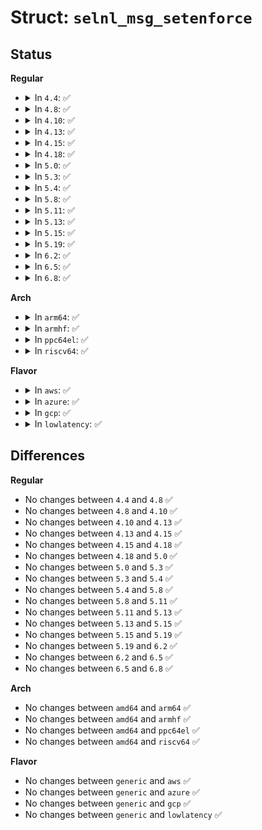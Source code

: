 # Struct: <code>selnl_msg_setenforce</code>

## Status
<b>Regular</b>
<ul>
<li>
<details>
<summary>In <code>4.4</code>: ✅</summary>

```c
struct selnl_msg_setenforce {
    __s32 val;
};
```
</details>
</li>
<li>
<details>
<summary>In <code>4.8</code>: ✅</summary>

```c
struct selnl_msg_setenforce {
    __s32 val;
};
```
</details>
</li>
<li>
<details>
<summary>In <code>4.10</code>: ✅</summary>

```c
struct selnl_msg_setenforce {
    __s32 val;
};
```
</details>
</li>
<li>
<details>
<summary>In <code>4.13</code>: ✅</summary>

```c
struct selnl_msg_setenforce {
    __s32 val;
};
```
</details>
</li>
<li>
<details>
<summary>In <code>4.15</code>: ✅</summary>

```c
struct selnl_msg_setenforce {
    __s32 val;
};
```
</details>
</li>
<li>
<details>
<summary>In <code>4.18</code>: ✅</summary>

```c
struct selnl_msg_setenforce {
    __s32 val;
};
```
</details>
</li>
<li>
<details>
<summary>In <code>5.0</code>: ✅</summary>

```c
struct selnl_msg_setenforce {
    __s32 val;
};
```
</details>
</li>
<li>
<details>
<summary>In <code>5.3</code>: ✅</summary>

```c
struct selnl_msg_setenforce {
    __s32 val;
};
```
</details>
</li>
<li>
<details>
<summary>In <code>5.4</code>: ✅</summary>

```c
struct selnl_msg_setenforce {
    __s32 val;
};
```
</details>
</li>
<li>
<details>
<summary>In <code>5.8</code>: ✅</summary>

```c
struct selnl_msg_setenforce {
    __s32 val;
};
```
</details>
</li>
<li>
<details>
<summary>In <code>5.11</code>: ✅</summary>

```c
struct selnl_msg_setenforce {
    __s32 val;
};
```
</details>
</li>
<li>
<details>
<summary>In <code>5.13</code>: ✅</summary>

```c
struct selnl_msg_setenforce {
    __s32 val;
};
```
</details>
</li>
<li>
<details>
<summary>In <code>5.15</code>: ✅</summary>

```c
struct selnl_msg_setenforce {
    __s32 val;
};
```
</details>
</li>
<li>
<details>
<summary>In <code>5.19</code>: ✅</summary>

```c
struct selnl_msg_setenforce {
    __s32 val;
};
```
</details>
</li>
<li>
<details>
<summary>In <code>6.2</code>: ✅</summary>

```c
struct selnl_msg_setenforce {
    __s32 val;
};
```
</details>
</li>
<li>
<details>
<summary>In <code>6.5</code>: ✅</summary>

```c
struct selnl_msg_setenforce {
    __s32 val;
};
```
</details>
</li>
<li>
<details>
<summary>In <code>6.8</code>: ✅</summary>

```c
struct selnl_msg_setenforce {
    __s32 val;
};
```
</details>
</li>
</ul>
<b>Arch</b>
<ul>
<li>
<details>
<summary>In <code>arm64</code>: ✅</summary>

```c
struct selnl_msg_setenforce {
    __s32 val;
};
```
</details>
</li>
<li>
<details>
<summary>In <code>armhf</code>: ✅</summary>

```c
struct selnl_msg_setenforce {
    __s32 val;
};
```
</details>
</li>
<li>
<details>
<summary>In <code>ppc64el</code>: ✅</summary>

```c
struct selnl_msg_setenforce {
    __s32 val;
};
```
</details>
</li>
<li>
<details>
<summary>In <code>riscv64</code>: ✅</summary>

```c
struct selnl_msg_setenforce {
    __s32 val;
};
```
</details>
</li>
</ul>
<b>Flavor</b>
<ul>
<li>
<details>
<summary>In <code>aws</code>: ✅</summary>

```c
struct selnl_msg_setenforce {
    __s32 val;
};
```
</details>
</li>
<li>
<details>
<summary>In <code>azure</code>: ✅</summary>

```c
struct selnl_msg_setenforce {
    __s32 val;
};
```
</details>
</li>
<li>
<details>
<summary>In <code>gcp</code>: ✅</summary>

```c
struct selnl_msg_setenforce {
    __s32 val;
};
```
</details>
</li>
<li>
<details>
<summary>In <code>lowlatency</code>: ✅</summary>

```c
struct selnl_msg_setenforce {
    __s32 val;
};
```
</details>
</li>
</ul>

## Differences
<b>Regular</b>
<ul>
<li>
No changes between <code>4.4</code> and <code>4.8</code> ✅
</li>
<li>
No changes between <code>4.8</code> and <code>4.10</code> ✅
</li>
<li>
No changes between <code>4.10</code> and <code>4.13</code> ✅
</li>
<li>
No changes between <code>4.13</code> and <code>4.15</code> ✅
</li>
<li>
No changes between <code>4.15</code> and <code>4.18</code> ✅
</li>
<li>
No changes between <code>4.18</code> and <code>5.0</code> ✅
</li>
<li>
No changes between <code>5.0</code> and <code>5.3</code> ✅
</li>
<li>
No changes between <code>5.3</code> and <code>5.4</code> ✅
</li>
<li>
No changes between <code>5.4</code> and <code>5.8</code> ✅
</li>
<li>
No changes between <code>5.8</code> and <code>5.11</code> ✅
</li>
<li>
No changes between <code>5.11</code> and <code>5.13</code> ✅
</li>
<li>
No changes between <code>5.13</code> and <code>5.15</code> ✅
</li>
<li>
No changes between <code>5.15</code> and <code>5.19</code> ✅
</li>
<li>
No changes between <code>5.19</code> and <code>6.2</code> ✅
</li>
<li>
No changes between <code>6.2</code> and <code>6.5</code> ✅
</li>
<li>
No changes between <code>6.5</code> and <code>6.8</code> ✅
</li>
</ul>
<b>Arch</b>
<ul>
<li>
No changes between <code>amd64</code> and <code>arm64</code> ✅
</li>
<li>
No changes between <code>amd64</code> and <code>armhf</code> ✅
</li>
<li>
No changes between <code>amd64</code> and <code>ppc64el</code> ✅
</li>
<li>
No changes between <code>amd64</code> and <code>riscv64</code> ✅
</li>
</ul>
<b>Flavor</b>
<ul>
<li>
No changes between <code>generic</code> and <code>aws</code> ✅
</li>
<li>
No changes between <code>generic</code> and <code>azure</code> ✅
</li>
<li>
No changes between <code>generic</code> and <code>gcp</code> ✅
</li>
<li>
No changes between <code>generic</code> and <code>lowlatency</code> ✅
</li>
</ul>
